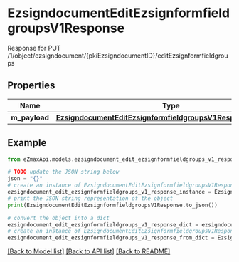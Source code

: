 # EzsigndocumentEditEzsignformfieldgroupsV1Response

Response for PUT /1/object/ezsigndocument/{pkiEzsigndocumentID}/editEzsignformfieldgroups

## Properties

Name | Type | Description | Notes
------------ | ------------- | ------------- | -------------
**m_payload** | [**EzsigndocumentEditEzsignformfieldgroupsV1ResponseMPayload**](EzsigndocumentEditEzsignformfieldgroupsV1ResponseMPayload.md) |  | 

## Example

```python
from eZmaxApi.models.ezsigndocument_edit_ezsignformfieldgroups_v1_response import EzsigndocumentEditEzsignformfieldgroupsV1Response

# TODO update the JSON string below
json = "{}"
# create an instance of EzsigndocumentEditEzsignformfieldgroupsV1Response from a JSON string
ezsigndocument_edit_ezsignformfieldgroups_v1_response_instance = EzsigndocumentEditEzsignformfieldgroupsV1Response.from_json(json)
# print the JSON string representation of the object
print(EzsigndocumentEditEzsignformfieldgroupsV1Response.to_json())

# convert the object into a dict
ezsigndocument_edit_ezsignformfieldgroups_v1_response_dict = ezsigndocument_edit_ezsignformfieldgroups_v1_response_instance.to_dict()
# create an instance of EzsigndocumentEditEzsignformfieldgroupsV1Response from a dict
ezsigndocument_edit_ezsignformfieldgroups_v1_response_from_dict = EzsigndocumentEditEzsignformfieldgroupsV1Response.from_dict(ezsigndocument_edit_ezsignformfieldgroups_v1_response_dict)
```
[[Back to Model list]](../README.md#documentation-for-models) [[Back to API list]](../README.md#documentation-for-api-endpoints) [[Back to README]](../README.md)


